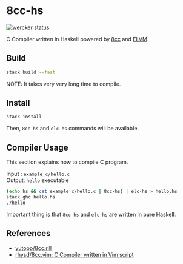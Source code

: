 # 8cc-hs
[![wercker status](https://app.wercker.com/status/9a093244d45b5bc23b6a4cd80e5b121f/s/develop "wercker status")](https://app.wercker.com/project/byKey/9a093244d45b5bc23b6a4cd80e5b121f)

C Compiler written in Haskell powered by [8cc](https://github.com/rui314/8cc) and [ELVM](https://github.com/shinh/elvm).



## Build

```bash
stack build --fast
```

NOTE: It takes very very long time to compile.

## Install

```bash
stack install
```

Then, `8cc-hs` and `elc-hs` commands will be available.


## Compiler Usage

This section explains how to compile C program.

Input : `example_c/hello.c`  
Output: `hello` executable

```bash
(echo hs && cat example_c/hello.c | 8cc-hs) | elc-hs > hello.hs
stack ghc hello.hs
./hello
```

Important thing is that `8cc-hs` and `elc-hs` are written in pure Haskell.


## References

* [yutopp/8cc.rill](https://github.com/yutopp/8cc.rill)
* [rhysd/8cc.vim: C Compiler written in Vim script](https://github.com/rhysd/8cc.vim)